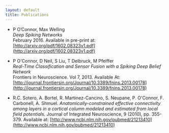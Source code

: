 ```yaml
---
layout: default
title: Publications
---
```


- P O’Connor, Max Welling  
*Deep Spiking Networks*  
February 2016.  Available in pre-print at: [http://arxiv.org/pdf/1602.08323v1.pdf](http://arxiv.org/pdf/1602.08323v1.pdf)


- P O'Connor, D Neil, S Liu, T Delbruck, M Pfeiffer        
*Real-Time Classification and Sensor Fusion with a Spiking Deep Belief Network*      
Frontiers in Neuroscience.  Vol 7, 2013.  Available At: [http://journal.frontiersin.org/Journal/10.3389/fnins.2013.00178](http://journal.frontiersin.org/Journal/10.3389/fnins.2013.00178)


- R.C. Sotero, A. Bortel, R. Martinez-Cancino, S. Neupane, P. O'Connor, F. Carbonell, A. Shmuel.  *Anatomically-constrained effective connectivity among layers in a cortical column modeled and estimated from local field potentials.*   Journal of Integrated Neuroscience, 9 (2010), pp. 355-379. Available at: [http://www.ncbi.nlm.nih.gov/pubmed/21213410](http://www.ncbi.nlm.nih.gov/pubmed/21213410)
